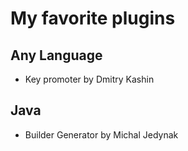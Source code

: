 # My favorite plugins

## Any Language

- Key promoter by Dmitry Kashin

## Java

- Builder Generator by Michal Jedynak